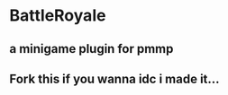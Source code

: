 # BattleRoyale
a minigame plugin for pmmp
-----------------------------------
Fork this if you wanna 
idc i made it...
------------------------------------
